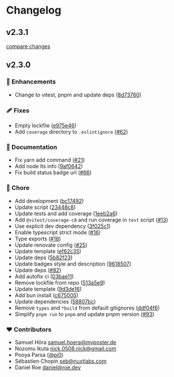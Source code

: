 # Changelog


## v2.3.1

[compare changes](https://github.com/hoersamu/multi-elo/compare/v2.3.0...v2.3.1)

## v2.3.0


### 🚀 Enhancements

- Change to vitest, pnpm and update deps ([8d73760](https://github.com/hoersamu/multi-elo/commit/8d73760))

### 🩹 Fixes

- Empty lockfile ([e975e46](https://github.com/hoersamu/multi-elo/commit/e975e46))
- Add `coverage` directory to `.eslintignore` ([#62](https://github.com/hoersamu/multi-elo/pull/62))

### 📖 Documentation

- Fix yarn add command ([#21](https://github.com/hoersamu/multi-elo/pull/21))
- Add node lts info ([9af0642](https://github.com/hoersamu/multi-elo/commit/9af0642))
- Fix build status badge url ([#66](https://github.com/hoersamu/multi-elo/pull/66))

### 🏡 Chore

- Add development ([bc17492](https://github.com/hoersamu/multi-elo/commit/bc17492))
- Update script ([23448c8](https://github.com/hoersamu/multi-elo/commit/23448c8))
- Update tests and add coverage ([1eeb2a6](https://github.com/hoersamu/multi-elo/commit/1eeb2a6))
- Add `@vitest/coverage-c8` and run coverage in `test` script ([#13](https://github.com/hoersamu/multi-elo/pull/13))
- Use explicit dev dependency ([3f025c1](https://github.com/hoersamu/multi-elo/commit/3f025c1))
- Enable typescript strict mode ([#16](https://github.com/hoersamu/multi-elo/pull/16))
- Type exports ([#18](https://github.com/hoersamu/multi-elo/pull/18))
- Update renovate config ([#25](https://github.com/hoersamu/multi-elo/pull/25))
- Update template ([ef62c35](https://github.com/hoersamu/multi-elo/commit/ef62c35))
- Update deps ([5b82f23](https://github.com/hoersamu/multi-elo/commit/5b82f23))
- Update badges style and description ([9618507](https://github.com/hoersamu/multi-elo/commit/9618507))
- Update deps ([#82](https://github.com/hoersamu/multi-elo/pull/82))
- Add autofix ci ([03bae11](https://github.com/hoersamu/multi-elo/commit/03bae11))
- Remove lockfile from repo ([513a5e9](https://github.com/hoersamu/multi-elo/commit/513a5e9))
- Update template ([9d3de16](https://github.com/hoersamu/multi-elo/commit/9d3de16))
- Add bun install ([c675005](https://github.com/hoersamu/multi-elo/commit/c675005))
- Update dependencies ([58807bc](https://github.com/hoersamu/multi-elo/commit/58807bc))
- Remove `types` and `*build` from default gitignores ([ddf04f6](https://github.com/hoersamu/multi-elo/commit/ddf04f6))
- Simplify `pnpm run` to `pnpm` and update pnpm version ([#93](https://github.com/hoersamu/multi-elo/pull/93))

### ❤️ Contributors

- Samuel Höra <samuel.hoera@myposter.de>
- Nozomu Ikuta <nick.0508.nick@gmail.com>
- Pooya Parsa ([@pi0](http://github.com/pi0))
- Sébastien Chopin <seb@nuxtlabs.com>
- Daniel Roe <daniel@roe.dev>

